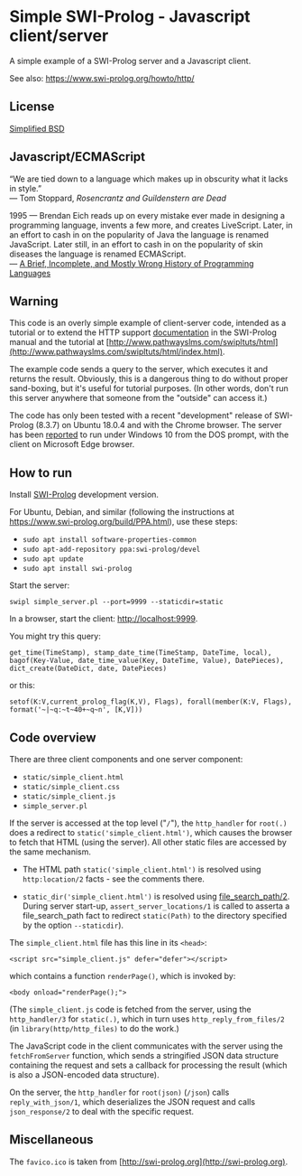 # Simple SWI-Prolog - Javascript client/server

A simple example of a SWI-Prolog server and a Javascript client.

See also: https://www.swi-prolog.org/howto/http/

## License
[Simplified BSD](LICENSE)

## Javascript/ECMAScript

“We are tied down to a language which makes up in obscurity what it lacks in style.”
<br/>— Tom Stoppard, _Rosencrantz and Guildenstern are Dead_

1995 — Brendan Eich reads up on every mistake ever made in designing a
programming language, invents a few more, and creates
LiveScript. Later, in an effort to cash in on the popularity of Java
the language is renamed JavaScript. Later still, in an effort to cash
in on the popularity of skin diseases the language is renamed
ECMAScript.
<br/>— [A Brief, Incomplete, and Mostly Wrong History of Programming Languages](http://james-iry.blogspot.com/2009/05/brief-incomplete-and-mostly-wrong.html)

## Warning

This code is an overly simple example of client-server code, intended
as a tutorial or to extend the HTTP support
[documentation](https://www.swi-prolog.org/pldoc/doc_for?object=section(%27packages/http.html%27))
in the SWI-Prolog manual and the tutorial at
[http://www.pathwayslms.com/swipltuts/html](http://www.pathwayslms.com/swipltuts/html/index.html).

The example code sends a query to the server, which executes it and
returns the result. Obviously, this is a dangerous thing to do without
proper sand-boxing, but it's useful for tutorial purposes. (In other
words, don't run this server anywhere that someone from the "outside"
can access it.)

The code has only been tested with a recent "development" release of
SWI-Prolog (8.3.7) on Ubuntu 18.0.4 and with the Chrome browser. The
server has been
[reported](https://swi-prolog.discourse.group/t/simple-prolog-server-with-javascript-client/2898/2)
to run under Windows 10 from the DOS prompt, with the client on
Microsoft Edge browser.

## How to run

Install [SWI-Prolog](http://www.swi-prolog.org/Download.html) development version.

For Ubuntu, Debian, and similar (following the instructions at https://www.swi-prolog.org/build/PPA.html), use these steps:

* `sudo apt install software-properties-common`
* `sudo apt-add-repository ppa:swi-prolog/devel`
* `sudo apt update`
* `sudo apt install swi-prolog`

Start the server:

    swipl simple_server.pl --port=9999 --staticdir=static

In a browser, start the client: [http://localhost:9999](http://localhost:9999).

You might try this query:

    get_time(TimeStamp), stamp_date_time(TimeStamp, DateTime, local), bagof(Key-Value, date_time_value(Key, DateTime, Value), DatePieces), dict_create(DateDict, date, DatePieces)

or this:

    setof(K:V,current_prolog_flag(K,V), Flags), forall(member(K:V, Flags), format('~|~q:~t~40+~q~n', [K,V]))

## Code overview

There are three client components and one server component:

* `static/simple_client.html`
* `static/simple_client.css`
* `static/simple_client.js`
* `simple_server.pl`

If the server is accessed at the top level ("`/`"), the `http_handler`
for `root(.)` does a redirect to `static('simple_client.html')`, which
causes the browser to fetch that HTML (using the server). All other
static files are accessed by the same mechanism.

*  The HTML path `static('simple_client.html')` is resolved
   using `http:location/2` facts - see the comments there.

*  `static_dir('simple_client.html')` is resolved using
   [file_search_path/2](https://www.swi-prolog.org/pldoc/man?predicate=file_search_path/2).
   During server start-up, `assert_server_locations/1` is called
   to asserta a file_search_path fact to redirect `static(Path)` to
   the directory specified by the option `--staticdir`).

The `simple_client.html` file has this line in its `<head>`:

    <script src="simple_client.js" defer="defer"></script>

which contains a function `renderPage()`, which is invoked by:


    <body onload="renderPage();">

(The `simple_client.js` code is fetched from the server, using the
`http_handler/3` for `static(.)`, which in turn uses
`http_reply_from_files/2` (in `library(http/http_files)` to do the
work.)

The JavaScript code in the client communicates with the server using
the `fetchFromServer` function, which sends a stringified JSON data
structure containing the request and sets a callback for processing
the result (which is also a JSON-encoded data structure).

On the server, the `http_handler` for `root(json)` (`/json`) calls
`reply_with_json/1`, which deserializes the JSON request and calls
`json_response/2` to deal with the specific request.


## Miscellaneous

The `favico.ico` is taken from [http://swi-prolog.org](http://swi-prolog.org).

